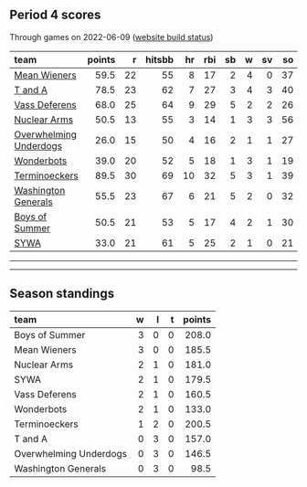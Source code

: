 

## Period 4 scores

Through games on 2022-06-09 ([website build status](https://github.com/brian-bot/pl-site/actions))


|team                                              | points|  r| hitsbb| hr| rbi| sb|  w| sv| so|   era|  whip|
|:-------------------------------------------------|------:|--:|------:|--:|---:|--:|--:|--:|--:|-----:|-----:|
|[Mean Wieners](./meanwieners)                     |   59.5| 22|     55|  8|  17|  2|  4|  0| 37| 1.602| 1.169|
|[T and A](./tanda)                                |   78.5| 23|     62|  7|  27|  3|  4|  3| 40| 3.068| 1.114|
|[Vass Deferens](./vassdeferens)                   |   68.0| 25|     64|  9|  29|  5|  2|  2| 26| 4.554| 1.193|
|[Nuclear Arms](./nucleararms)                     |   50.5| 13|     55|  3|  14|  1|  3|  3| 56| 3.068| 1.023|
|[Overwhelming Underdogs](./overwhelmingunderdogs) |   26.0| 15|     50|  4|  16|  2|  1|  1| 27| 6.152| 1.633|
|[Wonderbots](./wonderbots)                        |   39.0| 20|     52|  5|  18|  1|  3|  1| 19| 3.214| 1.286|
|[Terminoeckers](./terminoeckers)                  |   89.5| 30|     69| 10|  32|  5|  3|  1| 39| 0.227| 0.706|
|[Washington Generals](./washingtongenerals)       |   55.5| 23|     67|  6|  21|  5|  2|  0| 32| 4.636| 1.303|
|[Boys of Summer](./boysofsummer)                  |   50.5| 21|     53|  5|  17|  4|  2|  1| 30| 4.500| 1.000|
|[SYWA](./sywa)                                    |   33.0| 21|     61|  5|  25|  2|  1|  0| 21| 7.914| 1.966|

* * *
* * *

## Season standings


|team                   |  w|  l|  t| points|
|:----------------------|--:|--:|--:|------:|
|Boys of Summer         |  3|  0|  0|  208.0|
|Mean Wieners           |  3|  0|  0|  185.5|
|Nuclear Arms           |  2|  1|  0|  181.0|
|SYWA                   |  2|  1|  0|  179.5|
|Vass Deferens          |  2|  1|  0|  160.5|
|Wonderbots             |  2|  1|  0|  133.0|
|Terminoeckers          |  1|  2|  0|  200.5|
|T and A                |  0|  3|  0|  157.0|
|Overwhelming Underdogs |  0|  3|  0|  146.5|
|Washington Generals    |  0|  3|  0|   98.5|


